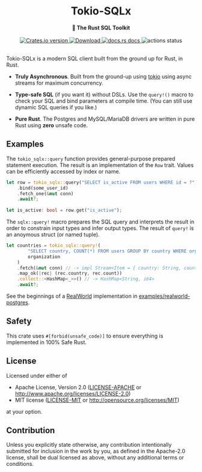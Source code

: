 <h1 align="center">Tokio-SQLx</h1>
<div align="center">
 <strong>
   🧰 The Rust SQL Toolkit
 </strong>
</div>

<br />

<div align="center">
  <!-- Version -->
  <a href="https://crates.io/crates/tokio-sqlx">
    <img src="https://img.shields.io/crates/v/tokio-sqlx.svg?style=flat-square"
    alt="Crates.io version" />
  </a>
  <!-- Downloads -->
  <a href="https://crates.io/crates/tokio-sqlx">
    <img src="https://img.shields.io/crates/d/tokio-sqlx.svg?style=flat-square"
      alt="Download" />
  </a>
  <!-- Docs -->
  <a href="https://docs.rs/tokio-sqlx">
    <img src="https://img.shields.io/badge/docs-latest-blue.svg?style=flat-square"
      alt="docs.rs docs" />
  </a>
  <!-- Github Actions -->
  <img src="https://img.shields.io/github/workflow/status/vorot93/tokio-sqlx/Rust?style=flat-square" alt="actions status" />
</div>

<br />

Tokio-SQLx is a modern SQL client built from the ground up for Rust, in Rust.

 * **Truly Asynchronous**. Built from the ground-up using [tokio] using async streams for maximum concurrency.

 * **Type-safe SQL** (if you want it) without DSLs. Use the `query!()` macro to check your SQL and bind parameters at 
 compile time. (You can still use dynamic SQL queries if you like.)

 * **Pure Rust**. The Postgres and MySQL/MariaDB drivers are written in pure Rust using **zero** unsafe code.

[tokio]: https://github.com/tokio-rs/tokio
## Examples

The `tokio_sqlx::query` function provides general-purpose prepared statement execution. 
The result is an implementation of the `Row` trait. Values can be efficiently accessed by index or name.

```rust
let row = tokio_sqlx::query("SELECT is_active FROM users WHERE id = ?")
    .bind(some_user_id)
    .fetch_one(&mut conn)
    .await?;
    
let is_active: bool = row.get("is_active");
```

The `sqlx::query!` macro prepares the SQL query and interprets the result in order to constrain input types and 
infer output types. The result of `query!` is an anoymous struct (or named tuple).

```rust
let countries = tokio_sqlx::query!(
        "SELECT country, COUNT(*) FROM users GROUP BY country WHERE organization = ?", 
        organization
    )
    .fetch(&mut conn) // -> impl Stream<Item = { country: String, count: i64 }>
    .map_ok(|rec| (rec.country, rec.count))
    .collect::<HashMap<_>>() // -> HashMap<String, i64>
    .await?;
```

See the beginnings of a [RealWorld](https://github.com/gothinkster/realworld/tree/master/api#users-for-authentication) implementation in [examples/realworld-postgres](./examples/realworld-postgres).

## Safety

This crate uses `#[forbid(unsafe_code)]` to ensure everything is implemented in 100% Safe Rust.

## License

Licensed under either of

 * Apache License, Version 2.0
   ([LICENSE-APACHE](LICENSE-APACHE) or http://www.apache.org/licenses/LICENSE-2.0)
 * MIT license
   ([LICENSE-MIT](LICENSE-MIT) or http://opensource.org/licenses/MIT)

at your option.

## Contribution

Unless you explicitly state otherwise, any contribution intentionally submitted
for inclusion in the work by you, as defined in the Apache-2.0 license, shall be
dual licensed as above, without any additional terms or conditions.
